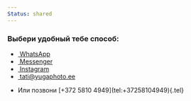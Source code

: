 ```yaml
---
Status: shared
---
```

<div class="col-md-12 col-lg-12 col-xl-12 text-center mb-0 mb-lg-1">
  <div class="h-100 p-4 p-lg-5 site-block-feature-7">
    <h3 class="text-white h5">Выбери удобный тебе способ:</h3>
    <div class="d-inline-block">
      <ul class="ml-auto list-unstyled d-block d-sm-flex text-center mb-4" data-class="social">
        <li class="whatsapp">
          <a href="//wa.me/37258502050?text=Привет%21" class="pl-2 mr-3 pr-2" target="_blank"><span class="display-4 icon-whatsapp" style="vertical-align: middle;"></span>&nbsp;WhatsApp</a>
        </li>
        <li class="messenger">
          <a href="//m.me/YugaPhoto" class="pl-2 mr-3 pr-2" target="_blank"><span class="display-4 icon-facebook" style="vertical-align: middle;"></span>&nbsp;Messenger</a>
        </li>
        <li class="instagram">
          <a href="//ig.me/m/yugaphoto" class="pl-2 mr-0 pr-2" target="_blank"><span class="display-4 icon-instagram" style="vertical-align: middle;"></span>&nbsp;Instagram</a>
        </li>
        <li class="email">
          <a href="mailto:tati@yugaphoto.ee" class="pl-2 mr-0 pr-2" target="_blank"><span class="display-4 icon-envelope" style="vertical-align: middle;"></span>&nbsp;tati@yugaphoto.ee</a>
        </li>
      </ul>
      <ul class="list-unstyled text-center">
        <li markdown=1>
          Или позвони [+372 5810 4949](tel:+37258104949){.tel}
        </li>
      </ul>
    </div>
  </div>
</div>
